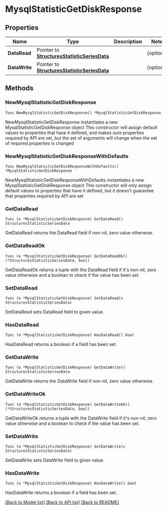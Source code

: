 # MysqlStatisticGetDiskResponse

## Properties

Name | Type | Description | Notes
------------ | ------------- | ------------- | -------------
**DataRead** | Pointer to [**StructuresStatisticSeriesData**](StructuresStatisticSeriesData.md) |  | [optional] 
**DataWrite** | Pointer to [**StructuresStatisticSeriesData**](StructuresStatisticSeriesData.md) |  | [optional] 

## Methods

### NewMysqlStatisticGetDiskResponse

`func NewMysqlStatisticGetDiskResponse() *MysqlStatisticGetDiskResponse`

NewMysqlStatisticGetDiskResponse instantiates a new MysqlStatisticGetDiskResponse object
This constructor will assign default values to properties that have it defined,
and makes sure properties required by API are set, but the set of arguments
will change when the set of required properties is changed

### NewMysqlStatisticGetDiskResponseWithDefaults

`func NewMysqlStatisticGetDiskResponseWithDefaults() *MysqlStatisticGetDiskResponse`

NewMysqlStatisticGetDiskResponseWithDefaults instantiates a new MysqlStatisticGetDiskResponse object
This constructor will only assign default values to properties that have it defined,
but it doesn't guarantee that properties required by API are set

### GetDataRead

`func (o *MysqlStatisticGetDiskResponse) GetDataRead() StructuresStatisticSeriesData`

GetDataRead returns the DataRead field if non-nil, zero value otherwise.

### GetDataReadOk

`func (o *MysqlStatisticGetDiskResponse) GetDataReadOk() (*StructuresStatisticSeriesData, bool)`

GetDataReadOk returns a tuple with the DataRead field if it's non-nil, zero value otherwise
and a boolean to check if the value has been set.

### SetDataRead

`func (o *MysqlStatisticGetDiskResponse) SetDataRead(v StructuresStatisticSeriesData)`

SetDataRead sets DataRead field to given value.

### HasDataRead

`func (o *MysqlStatisticGetDiskResponse) HasDataRead() bool`

HasDataRead returns a boolean if a field has been set.

### GetDataWrite

`func (o *MysqlStatisticGetDiskResponse) GetDataWrite() StructuresStatisticSeriesData`

GetDataWrite returns the DataWrite field if non-nil, zero value otherwise.

### GetDataWriteOk

`func (o *MysqlStatisticGetDiskResponse) GetDataWriteOk() (*StructuresStatisticSeriesData, bool)`

GetDataWriteOk returns a tuple with the DataWrite field if it's non-nil, zero value otherwise
and a boolean to check if the value has been set.

### SetDataWrite

`func (o *MysqlStatisticGetDiskResponse) SetDataWrite(v StructuresStatisticSeriesData)`

SetDataWrite sets DataWrite field to given value.

### HasDataWrite

`func (o *MysqlStatisticGetDiskResponse) HasDataWrite() bool`

HasDataWrite returns a boolean if a field has been set.


[[Back to Model list]](../README.md#documentation-for-models) [[Back to API list]](../README.md#documentation-for-api-endpoints) [[Back to README]](../README.md)


